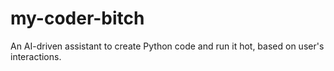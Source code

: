 # my-coder-bitch
An AI-driven assistant to create Python code and run it hot, based on user's interactions.
